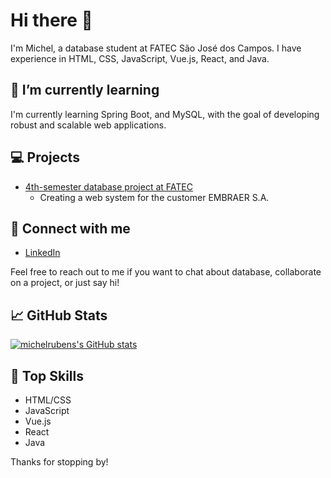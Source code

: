 # Hi there 👋

I'm Michel, a database student at FATEC São José dos Campos. I have experience in HTML, CSS, JavaScript, Vue.js, React, and Java.

## 🌱 I’m currently learning

I'm currently learning Spring Boot, and MySQL, with the goal of developing robust and scalable web applications.

## 💻 Projects

- [4th-semester database project at FATEC](https://github.com/GroupHextech/HEXTECH-API4sem)
  -  Creating a web system for the customer EMBRAER S.A.
<!--
- [Project 2](link to project): short description of project
- [Project 3](link to project): short description of project
-->

## 🤝 Connect with me

- [LinkedIn](https://linkedin.com/in/michelrubens)

Feel free to reach out to me if you want to chat about database, collaborate on a project, or just say hi!

## 📈 GitHub Stats

[![michelrubens's GitHub stats](https://github-readme-stats.vercel.app/api?username=michelrubens&show_icons=true&theme=radical)](https://github.com/anuraghazra/github-readme-stats)

## 🌟 Top Skills

- HTML/CSS
- JavaScript
- Vue.js
- React
- Java

Thanks for stopping by!
